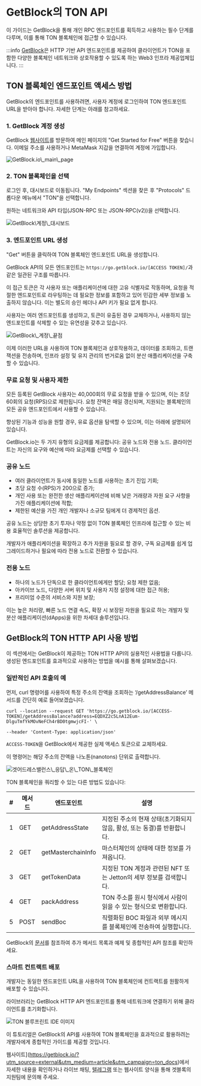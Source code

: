 # GetBlock의 TON API

이 가이드는 GetBlock을 통해 개인 RPC 엔드포인트를 획득하고 사용하는 필수 단계를 다루며, 이를 통해 TON 블록체인에 접근할 수 있습니다.

:::info
[GetBlock](https://getblock.io/)은 HTTP 기반 API 엔드포인트를 제공하여 클라이언트가 TON을 포함한 다양한 블록체인 네트워크와 상호작용할 수 있도록 하는 Web3 인프라 제공업체입니다.
:::

## TON 블록체인 엔드포인트 액세스 방법

GetBlock의 엔드포인트를 사용하려면, 사용자 계정에 로그인하여 TON 엔드포인트 URL을 받아야 합니다. 자세한 단계는 아래를 참고하세요.

### 1. GetBlock 계정 생성

GetBlock [웹사이트](https://getblock.io/?utm_source=external\\&utm_medium=article\\&utm_campaign=ton_docs)를 방문하여 메인 페이지의 "Get Started for Free" 버튼을 찾습니다. 이메일 주소를 사용하거나 MetaMask 지갑을 연결하여 계정에 가입합니다.

![GetBlock.io\\_main\\_page](/img/docs/getblock-img/unnamed-2.png?=RAW)

### 2. TON 블록체인을 선택

로그인 후, 대시보드로 이동됩니다. "My Endpoints" 섹션을 찾은 후 "Protocols" 드롭다운 메뉴에서 "TON"을 선택합니다.

원하는 네트워크와 API 타입(JSON-RPC 또는 JSON-RPC(v2))을 선택합니다.

![GetBlock\계정\\\_대시보드](/img/docs/getblock-img/unnamed-4.png)

### 3. 엔드포인트 URL 생성

"Get" 버튼을 클릭하여 TON 블록체인 엔드포인트 URL을 생성합니다.

GetBlock API의 모든 엔드포인트는 `https://go.getblock.io/[ACCESS TOKEN]/`과 같은 일관된 구조를 따릅니다.

이 접근 토큰은 각 사용자 또는 애플리케이션에 대한 고유 식별자로 작동하며, 요청을 적절한 엔드포인트로 라우팅하는 데 필요한 정보를 포함하고 있어 민감한 세부 정보를 노출하지 않습니다. 이는 별도의 승인 헤더나 API 키가 필요 없게 합니다.

사용자는 여러 엔드포인트를 생성하고, 토큰이 유출된 경우 교체하거나, 사용하지 않는 엔드포인트를 삭제할 수 있는 유연성을 갖추고 있습니다.

![GetBlock\\_계정\\_끝점](/img/docs/getblock-img/unnamed-3.png)

이제 이러한 URL을 사용하여 TON 블록체인과 상호작용하고, 데이터를 조회하고, 트랜잭션을 전송하며, 인프라 설정 및 유지 관리의 번거로움 없이 분산 애플리케이션을 구축할 수 있습니다.

### 무료 요청 및 사용자 제한

모든 등록된 GetBlock 사용자는 40,000회의 무료 요청을 받을 수 있으며, 이는 초당 60회의 요청(RPS)으로 제한됩니다. 요청 잔액은 매일 갱신되며, 지원되는 블록체인의 모든 공유 엔드포인트에서 사용할 수 있습니다.

향상된 기능과 성능을 원할 경우, 유료 옵션을 탐색할 수 있으며, 이는 아래에 설명되어 있습니다.

GetBlock.io는 두 가지 유형의 요금제를 제공합니다: 공유 노드와 전용 노드. 클라이언트는 자신의 요구와 예산에 따라 요금제를 선택할 수 있습니다.

### 공유 노드

- 여러 클라이언트가 동시에 동일한 노드를 사용하는 초기 진입 기회;
- 초당 요청 수(RPS)가 200으로 증가;
- 개인 사용 또는 완전한 생산 애플리케이션에 비해 낮은 거래량과 자원 요구 사항을 가진 애플리케이션에 적합;
- 제한된 예산을 가진 개인 개발자나 소규모 팀에게 더 경제적인 옵션.

공유 노드는 상당한 초기 투자나 약정 없이 TON 블록체인 인프라에 접근할 수 있는 비용 효율적인 솔루션을 제공합니다.

개발자가 애플리케이션을 확장하고 추가 자원을 필요로 할 경우, 구독 요금제를 쉽게 업그레이드하거나 필요에 따라 전용 노드로 전환할 수 있습니다.

### 전용 노드

- 하나의 노드가 단독으로 한 클라이언트에게만 할당;
  요청 제한 없음;
- 아카이브 노드, 다양한 서버 위치 및 사용자 지정 설정에 대한 접근 허용;
- 프리미엄 수준의 서비스와 지원 보장;

이는 높은 처리량, 빠른 노드 연결 속도, 확장 시 보장된 자원을 필요로 하는 개발자 및 분산 애플리케이션(dApps)을 위한 차세대 솔루션입니다.

## GetBlock의 TON HTTP API 사용 방법

이 섹션에서는 GetBlock이 제공하는 TON HTTP API의 실용적인 사용법을 다룹니다. 생성된 엔드포인트를 효과적으로 사용하는 방법을 예시를 통해 살펴보겠습니다.

### 일반적인 API 호출의 예

먼저, curl 명령어를 사용하여 특정 주소의 잔액을 조회하는 ‘/getAddressBalance’ 메서드를 간단히 예로 들어보겠습니다.

```
curl --location --request GET 'https://go.getblock.io/[ACCESS-TOKEN]/getAddressBalance?address=EQDXZ2c5LnA12Eum-DlguTmfYkMOvNeFCh4rBD0tgmwjcFI-' \

--header 'Content-Type: application/json'
```

`ACCESS-TOKEN`을 GetBlock에서 제공한 실제 액세스 토큰으로 교체하세요.

이 명령어는 해당 주소의 잔액을 나노톤(nanotons) 단위로 출력합니다.

![겟어드레스밸런스\\_응답\\_온\\_TON\\_블록체인](/img/docs/getblock-img/unnamed-2.png)

TON 블록체인을 쿼리할 수 있는 다른 방법도 있습니다:

| # | 메서드  | 엔드포인트              | 설명                                                                            |
| - | ---- | ------------------ | ----------------------------------------------------------------------------- |
| 1 | GET  | getAddressState    | 지정된 주소의 현재 상태(초기화되지 않음, 활성, 또는 동결)를 반환합니다. |
| 2 | GET  | getMasterchainInfo | 마스터체인의 상태에 대한 정보를 가져옵니다.                                      |
| 3 | GET  | getTokenData       | 지정된 TON 계정과 관련된 NFT 또는 Jetton의 세부 정보를 검색합니다.                  |
| 4 | GET  | packAddress        | TON 주소를 원시 형식에서 사람이 읽을 수 있는 형식으로 변환합니다.                       |
| 5 | POST | sendBoc            | 직렬화된 BOC 파일과 외부 메시지를 블록체인에 전송하여 실행합니다.                        |

GetBlock의 [문서](https://getblock.io/docs/ton/json-rpc/ton_jsonrpc/)를 참조하여 추가 메서드 목록과 예제 및 종합적인 API 참조를 확인하세요.

### 스마트 컨트랙트 배포

개발자는 동일한 엔드포인트 URL을 사용하여 TON 블록체인에 컨트랙트를 원활하게 배포할 수 있습니다.

라이브러리는 GetBlock HTTP API 엔드포인트를 통해 네트워크에 연결하기 위해 클라이언트를 초기화합니다.

![TON 블루프린트 IDE 이미지](/img/docs/getblock-img/unnamed-6.png)

이 튜토리얼은 GetBlock의 API를 사용하여 TON 블록체인을 효과적으로 활용하려는 개발자에게 종합적인 가이드를 제공할 것입니다.

웹사이트](https://getblock.io/?utm_source=external&utm_medium=article&utm_campaign=ton_docs)에서 자세한 내용을 확인하거나 라이브 채팅, [텔레그램](https://t.me/GetBlock_Support_Bot) 또는 웹사이트 양식을 통해 겟블록의 지원팀에 문의해 주세요.
